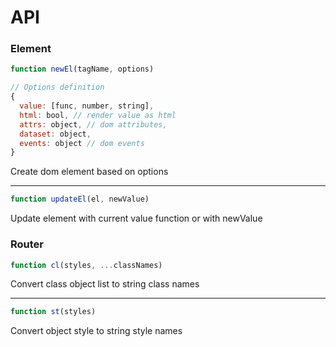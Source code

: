 # API

### Element

```js
function newEl(tagName, options)

// Options definition
{
  value: [func, number, string],
  html: bool, // render value as html
  attrs: object, // dom attributes,
  dataset: object,
  events: object // dom events
}

```

Create dom element based on options

---

```js
function updateEl(el, newValue)
```

Update element with current value function or with newValue


### Router

```js
function cl(styles, ...classNames)
```
Convert class object list to string class names

---

```js
function st(styles)
```
Convert object style to string style names
